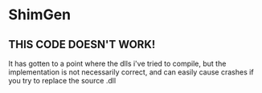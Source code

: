 # ShimGen
## THIS CODE DOESN'T WORK!
It has gotten to a point where the dlls i've tried to compile, but the implementation is not necessarily correct, and can easily cause crashes if you try to replace the source .dll